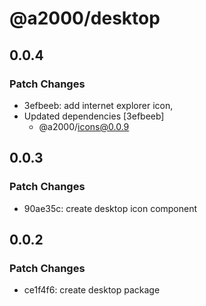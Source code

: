 # @a2000/desktop

## 0.0.4

### Patch Changes

- 3efbeeb: add internet explorer icon,
- Updated dependencies [3efbeeb]
  - @a2000/icons@0.0.9

## 0.0.3

### Patch Changes

- 90ae35c: create desktop icon component

## 0.0.2

### Patch Changes

- ce1f4f6: create desktop package
